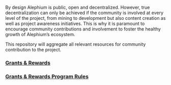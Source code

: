 By design Alephium is public, open and decentralized. However, true decentralization can only be achieved if the community is involved at every level of the project, from mining to development but also content creation as well as project awareness initiatives. This is why it is paramount to encourage community contributions and involvement to foster the healthy growth of Alephium’s ecosystem.

This repository will aggregate all relevant resources for community contribution to the project. 

### [Grants & Rewards](https://github.com/alephium/community/blob/master/Grant%26RewardProgram.md)

### [Grants & Rewards Program Rules](https://github.com/alephium/community/blob/master/RewardProgramRules.md)


